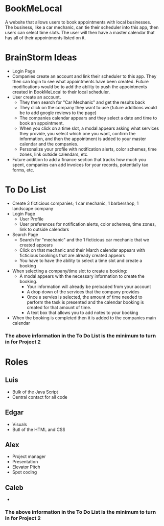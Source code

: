 # BookMeLocal
A website that allows users to book appointments with local businesses. The business, like a car mechanic, can tie their scheduler into this app, then users can select time slots. The user will then have a master calendar that has all of their appointments listed on it.


# BrainStorm Ideas
- Login Page
- Companies create an account and link their scheduler to this app. They then can login to see what appointments have been created. Future modifications would be to add the ability to push the appointments created in BookMeLocal to their local scheduler.
- User create an account.
  - They then search for "Car Mechanic" and get the results back
  - They click on the company they want to use (future additions would be to add google reviews to the page)
  - The companies calendar appears and they select a date and time to book an appointment.
  - When you click on a time slot, a modal appears asking what services they provide, you select which one you want, confirm the information, and then the appointment is added to your master calendar and the companies.
  - Personalize your profile with notification alerts, color schemes, time zones, link outside calendars, etc.
- Future addition to add a finance section that tracks how much you spent, companies can add invoices for your records, potentially tax forms, etc.

# To Do List
- Create 3 ficticious companies; 1 car mechanic, 1 barbershop, 1 landscape company
- Login Page
  - User Profile
  - User preferences for notification alerts, color schemes, time zones, link to outside calendars
- Search Page
  - Search for "mechanic" and the 1 ficticious car mechanic that we created appears
  - Click on that mechanic and their March calendar appears with ficticious bookings that are already created appears
  - You have to have the ability to select a time slot and create a booking
- When selecting a company/time slot to create a booking:
  - A modal appears with the necessary information to create the booking.
    - Your information will already be preloaded from your account
    - A drop down of the services that the company provides
    - Once a servies is selected, the amount of time needed to perform the task is presented and the calendar booking is created for that amount of time.
    - A text box that allows you to add notes to your booking
- When the booking is completed then it is added to the companies main calendar
### The above information in the To Do List is the minimum to turn in for Project 2

# Roles

## Luis
- Bulk of the Java Script
- Central contact for all code

## Edgar
- Visuals
- Butl of the HTML and CSS

## Alex
- Project manager
- Presentation
- Elevator Pitch
- Spot coding

## Caleb
- 
### The above information in the To Do List is the minimum to turn in for Project 2